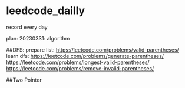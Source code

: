 # leedcode_dailly
record every day

plan:
20230331:
algorithm 

##DFS:
prepare list:
https://leetcode.com/problems/valid-parentheses/
learn dfs:
https://leetcode.com/problems/generate-parentheses/
https://leetcode.com/problems/longest-valid-parentheses/
https://leetcode.com/problems/remove-invalid-parentheses/


##Two Pointer
